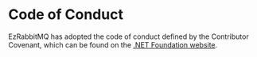 # Code of Conduct

EzRabbitMQ has adopted the code of conduct defined by the Contributor Covenant, which can be found on the [.NET Foundation website](http://www.dotnetfoundation.org/code-of-conduct).